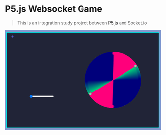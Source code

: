 # P5.js Websocket Game

> This is an integration study project between [P5.js](https://p5js.org/reference/) and Socket.io

<img src="./assets/intro.gif" />
